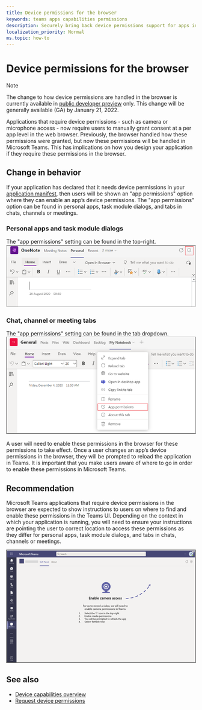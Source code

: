 ```yaml
---
title: Device permissions for the browser
keywords: teams apps capabilities permissions
description: Securely bring back device permissions support for apps in our web client
localization_priority: Normal
ms.topic: how-to
---
```


# Device permissions for the browser

> [!NOTE]
> The change to how device permissions are handled in the browser is currently available in [public developer preview](../../resources/dev-preview/developer-preview-intro.md) only. 
> This change will be generally available (GA) by January 21, 2022.

Applications that require device permissions - such as camera or microphone access - now require users to manually grant consent at a per app level in the web browser. Previously, the browser handled how these permissions were granted, but now these permissions will be handled in Microsoft Teams. This has implications on how you design your application if they require these permissions in the browser.

## Change in behavior
If your application has declared that it needs device permissions in your [application manifest](native-device-permissions.md), then users will be shown an "app permissions" option where they can enable an app’s device permissions. The "app permissions" option can be found in personal apps, task module dialogs, and tabs in chats, channels or meetings.

### Personal apps and task module dialogs
The "app permissions" setting can be found in the top-right.
<img src="../../assets/images/tabs/apppermissions.png" alt="App permissions button" width="800"/>

### Chat, channel or meeting tabs
The "app permissions" setting can be found in the tab dropdown.
![App permissions drop-down](../../assets/images/tabs/drop-downapppermissions.png)

A user will need to enable these permissions in the browser for these permissions to take effect. Once a user changes an app’s device permissions in the browser, they will be prompted to reload the application in Teams. It is important that you make users aware of where to go in order to enable these permissions in Microsoft Teams.

## Recommendation
Microsoft Teams applications that require device permissions in the browser are expected to show instructions to users on where to find and enable these permissions in the Teams UI. Depending on the context in which your application is running, you will need to ensure your instructions are pointing the user to correct location to access these permissions as they differ for personal apps, task module dialogs, and tabs in chats, channels or meetings.

<img src="../../assets/images/tabs/enable-access.png" alt="Enable camera access" width="800"/>

## See also

* [Device capabilities overview](device-capabilities-overview.md)
* [Request device permissions](native-device-permissions.md)
